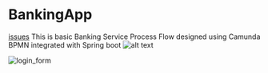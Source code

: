 # BankingApp
[issues](https://img.shields.io/github/issues/uddeshyy/BankingApp)
This is basic Banking Service Process Flow designed using Camunda BPMN integrated with Spring boot
![alt text](https://user-images.githubusercontent.com/53940727/176218095-1eadd8a6-f7a5-4a7d-8447-8d0b63a693bf.JPG)


![login_form](https://user-images.githubusercontent.com/53940727/176220989-75553824-811b-4686-bc26-728117268acc.JPG)
